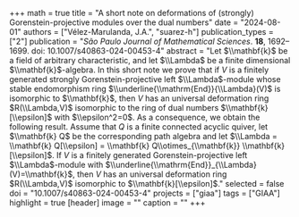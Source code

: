 +++
math = true
title = "A short note on deformations of (strongly) Gorenstein-projective modules over the dual numbers"
date = "2024-08-01"
authors = ["Vélez-Marulanda, J.A.", "suarez-h"]
publication_types = ["2"]
publication = "*São Paulo Journal of Mathematical Sciences*. **18**, 1692–1699. doi: 10.1007/s40863-024-00453-4"
abstract = "Let $\\mathbf{k}$ be a field of arbitrary characteristic, and let $\\Lambda$ be a finite dimensional $\\mathbf{k}$-algebra. In this short note we prove that if $V$ is a finitely generated strongly Gorenstein-projective left $\\Lambda$-module whose stable endomorphism ring $\\underline{\\mathrm{End}}{\\Lambda}(V)$ is isomorphic to $\\mathbf{k}$, then $V$ has an universal deformation ring $R(\\Lambda,V)$ isomorphic to the ring of dual numbers $\\mathbf{k}[\\epsilon]$ with $\\epsilon^2=0$. As a consequence, we obtain the following result. Assume that $Q$ is a finite connected acyclic quiver, let $\\mathbf{k} Q$ be the corresponding path algebra and let $\\Lambda = \\mathbf{k} Q[\\epsilon] = \\mathbf{k} Q\\otimes_{\\mathbf{k}} \\mathbf{k}[\\epsilon]$. If $V$ is a finitely generated Gorenstein-projective left $\\Lambda$-module with $\\underline{\\mathrm{End}}_{\\Lambda}(V)=\\mathbf{k}$, then $V$ has an universal deformation ring $R(\\Lambda,V)$ isomorphic to $\\mathbf{k}[\\epsilon]$."
selected = false
doi = "10.1007/s40863-024-00453-4"
projects = ["giaa"]
tags = ["GIAA"]
highlight = true
[header]
image = ""
caption = ""
+++

